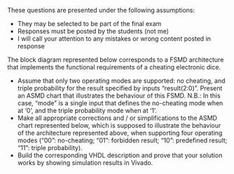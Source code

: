 These questions are presented under the following assumptions:

* They may be selected to be part of the final exam
* Responses must be posted by the students (not me)
* I will call your attention to any mistakes or wrong content posted in response
 
 The block diagram represented below corresponds to a FSMD architecture that implements the functional requirements of a cheating electronic dice.
 
* Assume that only two operating modes are supported: no cheating, and triple probability for the result specified by inputs “result(2:0)”. Present an ASMD chart that illustrates the behaviour of this FSMD. N.B.: In this case, “mode” is a single input that defines the no-cheating mode when at ‘0’, and the triple probability mode when at ‘1’.
* Make all appropriate corrections and / or simplifications to the ASMD chart represented below, which is supposed to illustrate the behaviour of the architecture represented above, when supporting four operating modes (“00”: no-cheating; “01”: forbidden result; “10”: predefined result; “11”: triple probability).  
* Build the corresponding VHDL description and prove that your solution works by showing simulation results in Vivado.
